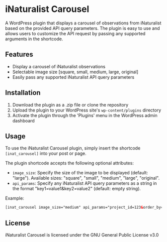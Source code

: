 # iNaturalist Carousel

A WordPress plugin that displays a carousel of observations from iNaturalist based on the provided API query parameters. The plugin is easy to use and allows users to customize the API request by passing any supported arguments in the shortcode.

## Features

- Display a carousel of iNaturalist observations
- Selectable image size [square, small, medium, large, original]
- Easily pass any supported iNaturalist API query parameters

## Installation

1. Download the plugin as a .zip file or clone the repository
2. Upload the plugin to your WordPress site's `wp-content/plugins` directory
3. Activate the plugin through the 'Plugins' menu in the WordPress admin dashboard

## Usage

To use the iNaturalist Carousel plugin, simply insert the shortcode `[inat_carousel]` into your post or page.

The plugin shortcode accepts the following optional attributes:

- `image_size`: Specify the size of the image to be displayed (default: "large"). Available sizes: "square", "small", "medium", "large", "original".
- `api_params`: Specify any iNaturalist API query parameters as a string in the format "key1=value1&key2=value2" (default: empty string).

Example:
``` html
[inat_carousel image_size="medium" api_params="project_id=123&order_by=observed_on&order=desc"]
```

## License

iNaturalist Carousel is licensed under the GNU General Public License v3.0
